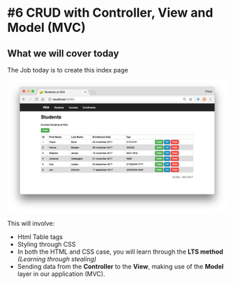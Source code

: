 # #6 CRUD with Controller, View and Model (MVC)

## What we will cover today

The Job today is to create this index page

<img src="/students_index.png" />

This will involve:
* Html Table tags
* Styling through CSS
 * In both the HTML and CSS case, you will learn through the **LTS method** _(Learning through stealing)_ 
* Sending data from the **Controller** to the **View**, making use of the **Model** layer in our application (MVC).



